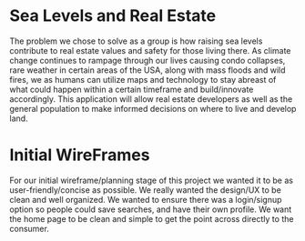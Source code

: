 # Sea Levels and Real Estate

The problem we chose to solve as a group is how raising sea levels contribute to real estate values and safety for those living there. As climate change continues to rampage through our lives causing condo collapses, rare weather in certain areas of the USA, along with mass floods and wild fires, we as humans can utilize maps and technology to stay abreast of what could happen within a certain timeframe and build/innovate accordingly. This application will allow real estate developers as well as the general population to make informed decisions on where to live and develop land. 

# Initial WireFrames

For our initial wireframe/planning stage of this project we wanted it to be as user-friendly/concise as possible. We really wanted the design/UX to be clean and well organized. We wanted to ensure there was a login/signup option so people could save searches, and have their own profile. We want the home page to be clean and simple to get the point across directly to the consumer.